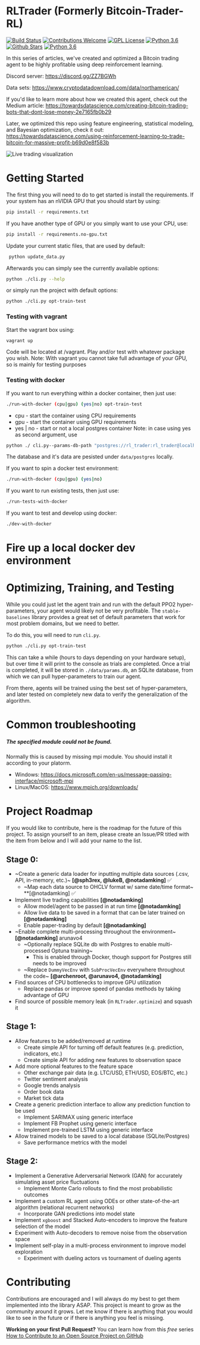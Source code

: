 # RLTrader (Formerly Bitcoin-Trader-RL)

[![Build Status](https://travis-ci.org/notadamking/RLTrader.svg?branch=master)](https://travis-ci.org/notadamking/RLTrader)
[![Contributions Welcome](https://img.shields.io/badge/contributions-welcome-brightgreen.svg)](http://makeapullrequest.com)
[![GPL License](https://img.shields.io/github/license/notadamking/RLTrader.svg?color=brightgreen)](https://opensource.org/licenses/GPL-3.0/)
[![Python 3.6](https://img.shields.io/badge/python-3.6-blue.svg)](https://www.python.org/downloads/release/python-360/)
[![Github Stars](https://img.shields.io/github/stars/notadamking/RLTrader.svg)](https://github.com/notadamking/RLTrader)
[![Python 3.6](https://img.shields.io/badge/python-3.6-blue.svg)](https://www.python.org/downloads/release/python-360/)

In this series of articles, we've created and optimized a Bitcoin trading agent to be highly profitable using deep reinforcement learning.

Discord server: https://discord.gg/ZZ7BGWh

Data sets: https://www.cryptodatadownload.com/data/northamerican/

If you'd like to learn more about how we created this agent, check out the Medium article: https://towardsdatascience.com/creating-bitcoin-trading-bots-that-dont-lose-money-2e7165fb0b29

Later, we optimized this repo using feature engineering, statistical modeling, and Bayesian optimization, check it out:
https://towardsdatascience.com/using-reinforcement-learning-to-trade-bitcoin-for-massive-profit-b69d0e8f583b

![Live trading visualization](https://github.com/notadamking/RLTrader/blob/master/visualization.gif)

# Getting Started

The first thing you will need to do to get started is install the requirements. If your system has an nVIDIA GPU that you should start by using:

```bash
pip install -r requirements.txt
```

If you have another type of GPU or you simply want to use your CPU, use:

```bash
pip install -r requirements.no-gpu.txt
```

Update your current static files, that are used by default:
```bash
 python update_data.py
 ```

Afterwards you can simply see the currently available options:

```bash
python ./cli.py --help
```

or simply run the project with default options:

```bash
python ./cli.py opt-train-test
```

### Testing with vagrant

Start the vagrant box using:
```bash
vagrant up
```

Code will be located at /vagrant. Play and/or test with whatever package you wish.
Note: With vagrant you cannot take full advantage of your GPU, so is mainly for testing purposes


### Testing with docker

If you want to run everything within a docker container, then just use:
```bash
./run-with-docker (cpu|gpu) (yes|no) opt-train-test
```
- cpu - start the container using CPU requirements
- gpu - start the container using GPU requirements
- yes | no - start or not a local postgres container
Note: in case using yes as second argument, use 

```bash
python ./ cli.py--params-db-path "postgres://rl_trader:rl_trader@localhost" opt-train-test
```

The database and it's data are pesisted under `data/postgres` locally.

If you want to spin a docker test environment:
```bash
./run-with-docker (cpu|gpu) (yes|no)
```

If you want to run existing tests, then just use:
```bash
./run-tests-with-docker
```

If you want to test and develop using docker:
```bash
./dev-with-docker
```

# Fire up a local docker dev environment

# Optimizing, Training, and Testing

While you could just let the agent train and run with the default PPO2 hyper-parameters, your agent would likely not be very profitable. The `stable-baselines` library provides a great set of default parameters that work for most problem domains, but we need to better.

To do this, you will need to run `cli.py`.

```bash
python ./cli.py opt-train-test
```

This can take a while (hours to days depending on your hardware setup), but over time it will print to the console as trials are completed. Once a trial is completed, it will be stored in `./data/params.db`, an SQLite database, from which we can pull hyper-parameters to train our agent.

From there, agents will be trained using the best set of hyper-parameters, and later tested on completely new data to verify the generalization of the algorithm.

# Common troubleshooting

##### The specified module could not be found.
Normally this is caused by missing mpi module. You should install it according to your platorm.
- Windows: https://docs.microsoft.com/en-us/message-passing-interface/microsoft-mpi
- Linux/MacOS: https://www.mpich.org/downloads/

# Project Roadmap

If you would like to contribute, here is the roadmap for the future of this project. To assign yourself to an item, please create an Issue/PR titled with the item from below and I will add your name to the list.

## Stage 0:

- ~Create a generic data loader for inputting multiple data sources (.csv, API, in-memory, etc.)~ **[@sph3rex, @lukeB, @notadamking]** :white_check_mark:
  - ~Map each data source to OHCLV format w/ same date/time format~ \*\*[@notadamking] :white_check_mark:
- Implement live trading capabilities **[@notadamking]**
  - Allow model/agent to be passed in at run time **[@notadamking]**
  - Allow live data to be saved in a format that can be later trained on **[@notadamking]**
  - Enable paper-trading by default **[@notadamking]**
- ~Enable complete multi-processing throughout the environment~  **[@notadamking]** arunavo4
  - ~Optionally replace SQLite db with Postgres to enable multi-processed Optuna training~
    - This is enabled through Docker, though support for Postgres still needs to be improved
  - ~Replace `DummyVecEnv` with `SubProcVecEnv` everywhere throughout the code~ **[@archenroot, @arunavo4, @notadamking]**
- Find sources of CPU bottlenecks to improve GPU utilization
  - Replace pandas or improve speed of pandas methods by taking advantage of GPU
- Find source of possible memory leak (in `RLTrader.optimize`) and squash it

## Stage 1:
- Allow features to be added/removed at runtime
  - Create simple API for turning off default features (e.g. prediction, indicators, etc.)
  - Create simple API for adding new features to observation space
- Add more optional features to the feature space
  - Other exchange pair data (e.g. LTC/USD, ETH/USD, EOS/BTC, etc.)
  - Twitter sentiment analysis
  - Google trends analysis
  - Order book data
  - Market tick data
- Create a generic prediction interface to allow any prediction function to be used
  - Implement SARIMAX using generic interface
  - Implement FB Prophet using generic interface
  - Implement pre-trained LSTM using generic interface
- Allow trained models to be saved to a local database (SQLite/Postgres)
  - Save performance metrics with the model

## Stage 2:

- Implement a Generative Aderversarial Network (GAN) for accurately simulating asset price fluctuations
  - Implement Monte Carlo rollouts to find the most probabilistic outcomes
- Implement a custom RL agent using ODEs or other state-of-the-art algorithm (relational recurrent networks)
  - Incorporate GAN predictions into model state
- Implement `xgboost` and Stacked Auto-encoders to improve the feature selection of the model
- Experiment with Auto-decoders to remove noise from the observation space
- Implement self-play in a multi-process environment to improve model exploration
  - Experiment with dueling actors vs tournament of dueling agents

# Contributing

Contributions are encouraged and I will always do my best to get them implemented into the library ASAP. This project is meant to grow as the community around it grows. Let me know if there is anything that you would like to see in the future or if there is anything you feel is missing.

**Working on your first Pull Request?** You can learn how from this *free* series [How to Contribute to an Open Source Project on GitHub](https://egghead.io/series/how-to-contribute-to-an-open-source-project-on-github)
